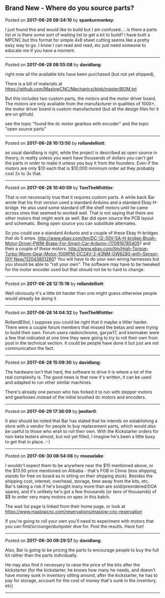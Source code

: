 ## Brand New - Where do you source parts?
Posted on **2017-06-28 08:34:10** by **spankurmonkey**:

I just found this and would like to build but I am confused.... is there a parts list or is there some sort of waiting list to get a kit to build?   I have built a MPCNC but this format for simple 4x8 sheet cutting seems like a pretty easy way to go.   I know I can read and read, etc just need someone to educate me if you have a moment.

---

Posted on **2017-06-28 08:55:08** by **davidlang**:

right now all the available kits have been purchased (but not yet shipped),

There is a bill of materials at https://github.com/MaslowCNC/Mechanics/blob/master/BOM.txt

But this includes two custom parts, the motors and the motor driver board. The motors are only available from the manufacturer in quatities of 1000+, the motor driver board is custom manufactured (but all the design files for it are on github)

see the topic "found the dc motor gearbos with encoder" and the topic "open source parts"

---

Posted on **2017-06-28 10:13:50** by **rollandelliott**:

as usual davidlang is right, while the project is described as open source in theory, in reality unless you want have thousands of dollars you can't get the parts in order to make it unless you buy it from the founders.  Even if the motors are only $10 each that is $10,000 minimum order ad they probably cost 2x to 3x that.

---

Posted on **2017-06-28 10:40:59** by **TomTheWhittler**:

That is not necessarily true that it requires custom parts.
A while back Bar wrote that his first version used a standard Arduino and a standard Ebay H-bridge. He also used some standard off the shelf  motors until he came across ones that seemed to worked well. That is not saying that there are other motors that might work as well. Bar did open source the PCB layout and schematic. Being open source you can substitute alternates.

So you could use a standard Ardunio and a couple of these Ebay H-bridges that do 5 amps.
http://www.ebay.com/itm/DC-12-30V-5A-H-bridge-Brush-Motor-Driver-PWM-Brake-For-Smart-Car-Arduino-/170916785405?
and then a couple of these motors.
http://www.ebay.com/itm/High-Torque-Turbo-Worm-Gear-Motor-100RPM-DC24V-3-43NM-GW6280-with-Sensor-DIY-New/112043801280?
You will have to do your own wiring harnesses but you should be able to "roll your own". The software may have to be tweaked for the motor encoder used but that should not be to hard to change.

---

Posted on **2017-06-28 12:15:18** by **rollandelliott**:

Well obviously it's a little bit harder than one might guess otherwise people would already be doing it

---

Posted on **2017-06-28 14:04:32** by **TomTheWhittler**:

RollandElliot, I suppose you could be right that it maybe a littler harder.  There were a couple forum members that missed the betas and were trying to build their own. Forum users raidonchrome, garyw17, and kiwimaker were a few that indicated at one time they were going to try to roll their own from post in the technical section.
It could be people have done it but just are not communication the fact.

---

Posted on **2017-06-28 15:09:30** by **davidlang**:

The hardware isn't that hard, the software to drive it is where a lot of the real complexity is. The good news is that now it's written, it can be used and adapted to run other similar machines.

There's already one person who has forked it to run with stepper motors and gearboxes instead of the initial brushed dc motors and encoders.

---

Posted on **2017-06-29 17:36:09** by **jwolter0**:

It also should be noted that Bar has stated that he intends on establishing a store with a vendor for people to buy replacement parts, which would also be useful to those who wish to roll their own.  With the Kickstarter orders for non-beta testers almost, but not yet filled, I imagine he's been a little busy to get that in place. :-)

---

Posted on **2017-06-30 08:54:06** by **mooselake**:

I wouldn't expect them to be anywhere near the $10 mentioned above, or the $13.50 price mentioned on Alibaba - that's FOB in China (less shipping, stands for free on board as in sitting on their shipping dock).  Besides the shipping cost, interest, overhead, storage, time away from the kits, etc.  Bar's taking a risk if he's bought many more than are sold/preordered/DOA spares, and it's unlikely he's got a few thousands (or tens of thousands) of $$ to order very many motors on spec in this batch.

The wait list page is linked from their home page, or look at https://www.maslowcnc.com/reservations/maslow-cnc-reservation

If  you're going to roll your own you'll need to experiment with motors that you can find/scrounge/dumpster dive for.   Post the results.  Have fun!

---

Posted on **2017-06-30 09:29:57** by **davidlang**:

Also, Bar is going to be pricing the parts to encourage people to buy the full kit rather than the parts individually.

He may also find it necessary to raise the price of the kits after the kickstarter (for the kickstarter, he knows how many he needs, and doesn't have money sunk in inventory sitting around, after  the kickstarter, he has to pay for storage, account for the cost of money that's sunk in the inventory, etc)

---

